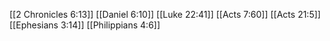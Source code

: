 [[2 Chronicles 6:13]]
[[Daniel 6:10]]
[[Luke 22:41]]
[[Acts 7:60]]
[[Acts 21:5]]
[[Ephesians 3:14]]
[[Philippians 4:6]]
